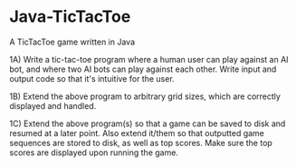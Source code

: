 
Java-TicTacToe
==============

A TicTacToe game written in Java

1A) Write a tic-tac-toe  program where a human  user can play  against an AI bot,  and where two AI
bots can play against each other.  Write input and output code so that it's intuitive for the user.

1B) Extend the above  program to arbitrary  grid sizes, which  are correctly displayed and handled.

1C) Extend the above program(s) so  that a game can be saved to  disk and resumed at a later point.
Also extend it/them so  that outputted game  sequences are stored  to disk, as well as  top scores.
Make sure the top scores are displayed upon running the game.
